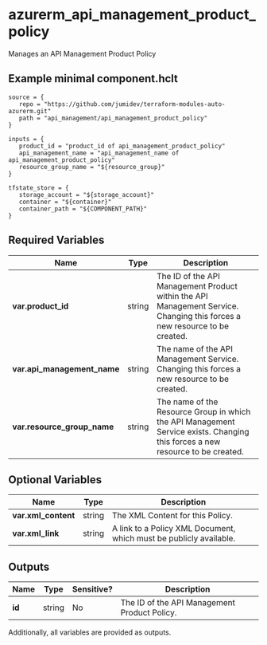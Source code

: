 # azurerm_api_management_product_policy

Manages an API Management Product Policy

## Example minimal component.hclt

```hcl
source = {
   repo = "https://github.com/jumidev/terraform-modules-auto-azurerm.git" 
   path = "api_management/api_management_product_policy" 
}

inputs = {
   product_id = "product_id of api_management_product_policy" 
   api_management_name = "api_management_name of api_management_product_policy" 
   resource_group_name = "${resource_group}" 
}

tfstate_store = {
   storage_account = "${storage_account}" 
   container = "${container}" 
   container_path = "${COMPONENT_PATH}" 
}

```

## Required Variables

| Name | Type |  Description |
| ---- | --------- |  ----------- |
| **var.product_id** | string |  The ID of the API Management Product within the API Management Service. Changing this forces a new resource to be created. | 
| **var.api_management_name** | string |  The name of the API Management Service. Changing this forces a new resource to be created. | 
| **var.resource_group_name** | string |  The name of the Resource Group in which the API Management Service exists. Changing this forces a new resource to be created. | 

## Optional Variables

| Name | Type |  Description |
| ---- | --------- |  ----------- |
| **var.xml_content** | string |  The XML Content for this Policy. | 
| **var.xml_link** | string |  A link to a Policy XML Document, which must be publicly available. | 



## Outputs

| Name | Type | Sensitive? | Description |
| ---- | ---- | --------- | --------- |
| **id** | string | No  | The ID of the API Management Product Policy. | 

Additionally, all variables are provided as outputs.
